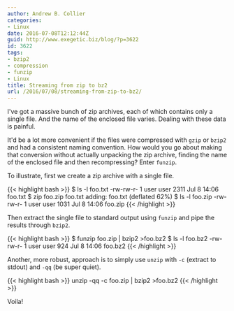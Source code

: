 ```yaml
---
author: Andrew B. Collier
categories:
- Linux
date: 2016-07-08T12:12:44Z
guid: http://www.exegetic.biz/blog/?p=3622
id: 3622
tags:
- bzip2
- compression
- funzip
- Linux
title: Streaming from zip to bz2
url: /2016/07/08/streaming-from-zip-to-bz2/
---
```


I've got a massive bunch of zip archives, each of which contains only a single file. And the name of the enclosed file varies. Dealing with these data is painful.

It'd be a lot more convenient if the files were compressed with `gzip` or `bzip2` and had a consistent naming convention. How would you go about making that conversion without actually unpacking the zip archive, finding the name of the enclosed file and then recompressing? Enter `funzip`.

To illustrate, first we create a zip archive with a single file.

{{< highlight bash >}}
$ ls -l foo.txt
-rw-rw-r- 1 user user 2311 Jul 8 14:06 foo.txt
$ zip foo.zip foo.txt
  adding: foo.txt (deflated 62%)
$ ls -l foo.zip
-rw-rw-r- 1 user user 1031 Jul 8 14:06 foo.zip
{{< /highlight >}}

Then extract the single file to standard output using `funzip` and pipe the results through `bzip2`.

{{< highlight bash >}}
$ funzip foo.zip | bzip2 >foo.bz2
$ ls -l foo.bz2
-rw-rw-r- 1 user user 924 Jul 8 14:06 foo.bz2
{{< /highlight >}}

Another, more robust, approach is to simply use `unzip` with `-c` (extract to stdout) and `-qq` (be super quiet).

{{< highlight bash >}}
unzip -qq -c foo.zip | bzip2 >foo.bz2
{{< /highlight >}}

Voila!
